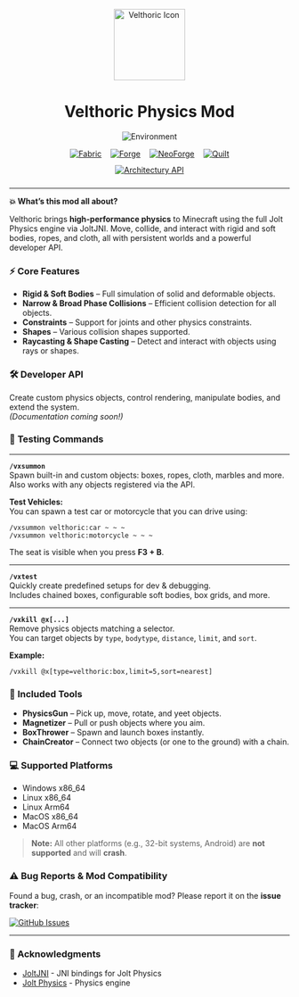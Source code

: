 <p align="center">
  <img src="https://raw.githubusercontent.com/xI-Mx-Ix/Velthoric/refs/heads/master/assets/velthoric_icon.png" alt="Velthoric Icon" width="128" height="128">
</p>

<div align="center">
  <h1>Velthoric Physics Mod</h1>
</div>

<p align="center">
  <img src="https://img.shields.io/badge/Environment-Client%20%26%20Server-blue" alt="Environment">
</p>

<div align="center" style="display: flex; justify-content: center; flex-wrap: wrap; gap: 16px; margin-bottom: 12px;">
  <a href="https://fabricmc.net/"><img src="https://raw.githubusercontent.com/xI-Mx-Ix/Velthoric/refs/heads/master/assets/fabric_badge.png" alt="Fabric"></a>
  <a href="https://files.minecraftforge.net/"><img src="https://raw.githubusercontent.com/xI-Mx-Ix/Velthoric/refs/heads/master/assets/forge_badge.png" alt="Forge"></a>
  <a href="https://neoforged.net/"><img src="https://raw.githubusercontent.com/xI-Mx-Ix/Velthoric/refs/heads/master/assets/neoforge_badge.png" alt="NeoForge"></a>
  <a href="https://quiltmc.org/"><img src="https://raw.githubusercontent.com/xI-Mx-Ix/Velthoric/refs/heads/master/assets/quilt_badge.png" alt="Quilt"></a>
</div>

<div align="center" style="margin-bottom: 24px;">
  <a href="https://docs.architectury.dev/api/introduction/">
    <img src="https://raw.githubusercontent.com/xI-Mx-Ix/Velthoric/refs/heads/master/assets/architectury_api_badge.png" alt="Architectury API">
  </a>
</div>

---

**💥 What’s this mod all about?**

Velthoric brings **high-performance physics** to Minecraft using the full Jolt Physics engine via JoltJNI. Move, collide, and interact with rigid and soft bodies, ropes, and cloth, all with persistent worlds and a powerful developer API.

### ⚡ **Core Features**

* **Rigid & Soft Bodies** – Full simulation of solid and deformable objects.
* **Narrow & Broad Phase Collisions** – Efficient collision detection for all objects.
* **Constraints** – Support for joints and other physics constraints.
* **Shapes** – Various collision shapes supported.
* **Raycasting & Shape Casting** – Detect and interact with objects using rays or shapes.

### 🛠️ **Developer API**

Create custom physics objects, control rendering, manipulate bodies, and extend the system.  
*(Documentation coming soon!)*

### 🎯 **Testing Commands**

---

**`/vxsummon`**  
Spawn built-in and custom objects: boxes, ropes, cloth, marbles and more.  
Also works with any objects registered via the API.

**Test Vehicles:**  
You can spawn a test car or motorcycle that you can drive using:
```
/vxsummon velthoric:car ~ ~ ~
/vxsummon velthoric:motorcycle ~ ~ ~
```
The seat is visible when you press **F3 + B**.

---

**`/vxtest`**  
Quickly create predefined setups for dev & debugging.  
Includes chained boxes, configurable soft bodies, box grids, and more.

---

**`/vxkill @x[...]`**  
Remove physics objects matching a selector.  
You can target objects by `type`, `bodytype`, `distance`, `limit`, and `sort`.

**Example:**
```
/vxkill @x[type=velthoric:box,limit=5,sort=nearest]
```

### 🔧 **Included Tools**

* **PhysicsGun** – Pick up, move, rotate, and yeet objects.
* **Magnetizer** – Pull or push objects where you aim.
* **BoxThrower** – Spawn and launch boxes instantly.
* **ChainCreator** – Connect two objects (or one to the ground) with a chain.

### 💻 **Supported Platforms**

- Windows x86_64
- Linux x86_64
- Linux Arm64
- MacOS x86_64
- MacOS Arm64

> **Note:** All other platforms (e.g., 32-bit systems, Android) are **not supported** and will **crash**.

### ⚠️ **Bug Reports & Mod Compatibility**

Found a bug, crash, or an incompatible mod? Please report it on the **issue tracker**:

<a href="https://github.com/xI-Mx-Ix/Velthoric/issues">
  <img src="https://raw.githubusercontent.com/xI-Mx-Ix/Velthoric/refs/heads/master/assets/issues_badge.png" alt="GitHub Issues">
</a>

---

### 🙏 Acknowledgments

* [JoltJNI](https://github.com/stephengold/jolt-jni) - JNI bindings for Jolt Physics
* [Jolt Physics](https://github.com/jrouwe/JoltPhysics) - Physics engine